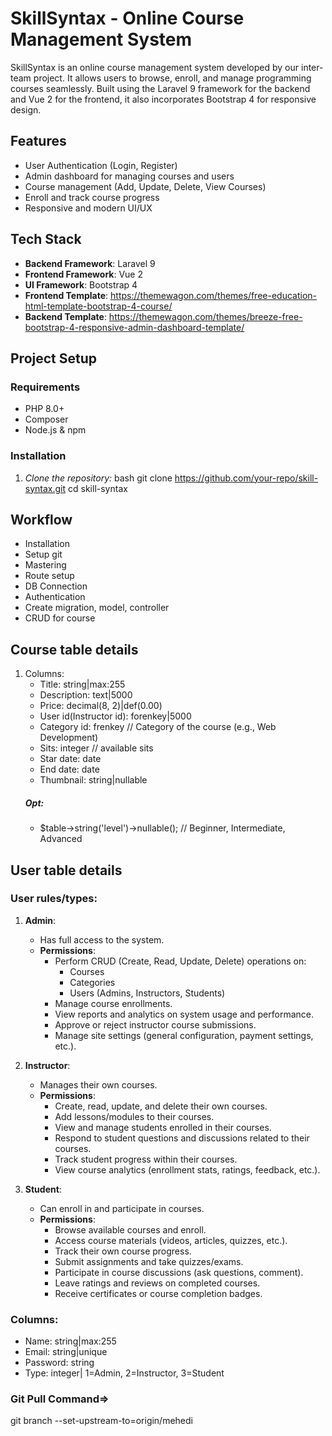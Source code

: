 # SkillSyntax - Online Course Management System

SkillSyntax is an online course management system developed by our inter-team project. It allows users to browse, enroll, and manage programming courses seamlessly. Built using the Laravel 9 framework for the backend and Vue 2 for the frontend, it also incorporates Bootstrap 4 for responsive design.

## Features

- User Authentication (Login, Register)
- Admin dashboard for managing courses and users
- Course management (Add, Update, Delete, View Courses)
- Enroll and track course progress
- Responsive and modern UI/UX

## Tech Stack

- **Backend Framework**: Laravel 9
- **Frontend Framework**: Vue 2
- **UI Framework**: Bootstrap 4
- **Frontend Template**: https://themewagon.com/themes/free-education-html-template-bootstrap-4-course/
- **Backend Template**: https://themewagon.com/themes/breeze-free-bootstrap-4-responsive-admin-dashboard-template/

## Project Setup

### Requirements

- PHP 8.0+
- Composer
- Node.js & npm

### Installation

1. *Clone the repository:*
   bash
   git clone https://github.com/your-repo/skill-syntax.git
   cd skill-syntax


## Workflow
- Installation
- Setup git
- Mastering
- Route setup
- DB Connection
- Authentication
- Create migration, model, controller
- CRUD for course



## Course table details
1. Columns:
    - Title: string|max:255
    - Description: text|5000
    - Price: decimal(8, 2)|def(0.00)
    - User id(Instructor id): forenkey|5000
    - Category id: frenkey // Category of the course (e.g., Web Development)
    - Sits: integer // available sits
    - Star date: date
    - End date: date
    - Thumbnail: string|nullable
    ##### Opt:
    - $table->string('level')->nullable(); // Beginner, Intermediate, Advanced


## User table details

### User rules/types:
1. **Admin**: 
    - Has full access to the system.
    - **Permissions**:
        - Perform CRUD (Create, Read, Update, Delete) operations on:
            - Courses
            - Categories
            - Users (Admins, Instructors, Students)
        - Manage course enrollments.
        - View reports and analytics on system usage and performance.
        - Approve or reject instructor course submissions.
        - Manage site settings (general configuration, payment settings, etc.).

2. **Instructor**:
    - Manages their own courses.
    - **Permissions**:
        - Create, read, update, and delete their own courses.
        - Add lessons/modules to their courses.
        - View and manage students enrolled in their courses.
        - Respond to student questions and discussions related to their courses.
        - Track student progress within their courses.
        - View course analytics (enrollment stats, ratings, feedback, etc.).

3. **Student**:
    - Can enroll in and participate in courses.
    - **Permissions**:
        - Browse available courses and enroll.
        - Access course materials (videos, articles, quizzes, etc.).
        - Track their own course progress.
        - Submit assignments and take quizzes/exams.
        - Participate in course discussions (ask questions, comment).
        - Leave ratings and reviews on completed courses.
        - Receive certificates or course completion badges.
        
### Columns:
  - Name: string|max:255
  - Email: string|unique
  - Password: string
  - Type: integer| 1=Admin, 2=Instructor, 3=Student




  ### Git Pull Command=>
  git branch --set-upstream-to=origin/mehedi
